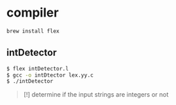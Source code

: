 # compiler
```bash
brew install flex
```

## intDetector 

```bash
$ flex intDetector.l
$ gcc -o intDtector lex.yy.c
$ ./intDetector
```
>[!]
> determine if the input strings are integers or not
